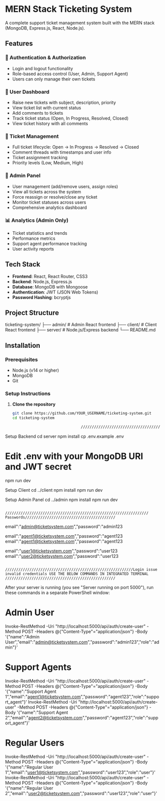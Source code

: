# MERN Stack Ticketing System

A complete support ticket management system built with the MERN stack (MongoDB, Express.js, React, Node.js).

## Features

### 🔐 Authentication & Authorization
- Login and logout functionality
- Role-based access control (User, Admin, Support Agent)
- Users can only manage their own tickets

### 👤 User Dashboard
- Raise new tickets with subject, description, priority
- View ticket list with current status
- Add comments to tickets
- Track ticket status (Open, In Progress, Resolved, Closed)
- View ticket history with all comments

### 🎫 Ticket Management
- Full ticket lifecycle: Open → In Progress → Resolved → Closed
- Comment threads with timestamps and user info
- Ticket assignment tracking
- Priority levels (Low, Medium, High)

### 👑 Admin Panel
- User management (add/remove users, assign roles)
- View all tickets across the system
- Force reassign or resolve/close any ticket
- Monitor ticket statuses across users
- Comprehensive analytics dashboard

### 📊 Analytics (Admin Only)
- Ticket statistics and trends
- Performance metrics
- Support agent performance tracking
- User activity reports

## Tech Stack

- **Frontend**: React, React Router, CSS3
- **Backend**: Node.js, Express.js
- **Database**: MongoDB with Mongoose
- **Authentication**: JWT (JSON Web Tokens)
- **Password Hashing**: bcryptjs

## Project Structure
ticketing-system/
├── admin/ # Admin React frontend
├── client/ # Client React frontend
├── server/ # Node.js/Express backend
└── README.md

## Installation

### Prerequisites
- Node.js (v14 or higher)
- MongoDB
- Git

### Setup Instructions

1. **Clone the repository**
   ```bash
   git clone https://github.com/YOUR_USERNAME/ticketing-system.git
   cd ticketing-system

                                  //////////////////////////////////////////////////////////////////////////////////// TO RUN CODE///////////////////////////////////////////////////////////

Setup Backend
cd server
npm install
cp .env.example .env
# Edit .env with your MongoDB URI and JWT secret
npm run dev


Setup Client
cd ../client
npm install
npm run dev


Setup Admin Panel
cd ../admin
npm install
npm run dev



                            ///////////////////////////////////////////////////////////////// Passwords/////////////////////////////////////////

email":"admin@ticketsystem.com","password":"admin123


email":"agent1@ticketsystem.com","password":"agent123
email":"agent1@ticketsystem.com","password":"agent123



email":"user1@ticketsystem.com","password":"user123
email":"user2@ticketsystem.com","password":"user123 



                                          //////////////////////////////////////////////////////////Login issue invalid credentials USE THE BELOW COMMANDS IN INTEGRATED TERMINAL //////////////////////////////////////////////////


After your server is running (you see "Server running on port 5000"), run these commands in a separate PowerShell window:

# Admin User
Invoke-RestMethod -Uri "http://localhost:5000/api/auth/create-user" -Method POST -Headers @{"Content-Type"="application/json"} -Body '{"name":"Admin User","email":"admin@ticketsystem.com","password":"admin123","role":"admin"}'

# Support Agents
Invoke-RestMethod -Uri "http://localhost:5000/api/auth/create-user" -Method POST -Headers @{"Content-Type"="application/json"} -Body '{"name":"Support Agent 1","email":"agent1@ticketsystem.com","password":"agent123","role":"support_agent"}'
Invoke-RestMethod -Uri "http://localhost:5000/api/auth/create-user" -Method POST -Headers @{"Content-Type"="application/json"} -Body '{"name":"Support Agent 2","email":"agent2@ticketsystem.com","password":"agent123","role":"support_agent"}'

# Regular Users
Invoke-RestMethod -Uri "http://localhost:5000/api/auth/create-user" -Method POST -Headers @{"Content-Type"="application/json"} -Body '{"name":"Regular User 1","email":"user1@ticketsystem.com","password":"user123","role":"user"}'
Invoke-RestMethod -Uri "http://localhost:5000/api/auth/create-user" -Method POST -Headers @{"Content-Type"="application/json"} -Body '{"name":"Regular User 2","email":"user2@ticketsystem.com","password":"user123","role":"user"}'
